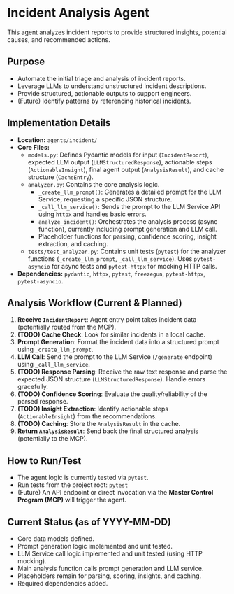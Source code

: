 # Incident Analysis Agent

This agent analyzes incident reports to provide structured insights, potential causes, and recommended actions.

## Purpose

*   Automate the initial triage and analysis of incident reports.
*   Leverage LLMs to understand unstructured incident descriptions.
*   Provide structured, actionable outputs to support engineers.
*   (Future) Identify patterns by referencing historical incidents.

## Implementation Details

*   **Location:** `agents/incident/`
*   **Core Files:**
    *   `models.py`: Defines Pydantic models for input (`IncidentReport`), expected LLM output (`LLMStructuredResponse`), actionable steps (`ActionableInsight`), final agent output (`AnalysisResult`), and cache structure (`CacheEntry`).
    *   `analyzer.py`: Contains the core analysis logic.
        *   `_create_llm_prompt()`: Generates a detailed prompt for the LLM Service, requesting a specific JSON structure.
        *   `_call_llm_service()`: Sends the prompt to the LLM Service API using `httpx` and handles basic errors.
        *   `analyze_incident()`: Orchestrates the analysis process (async function), currently including prompt generation and LLM call.
        *   Placeholder functions for parsing, confidence scoring, insight extraction, and caching.
    *   `tests/test_analyzer.py`: Contains unit tests (`pytest`) for the analyzer functions (`_create_llm_prompt`, `_call_llm_service`). Uses `pytest-asyncio` for async tests and `pytest-httpx` for mocking HTTP calls.
*   **Dependencies:** `pydantic`, `httpx`, `pytest`, `freezegun`, `pytest-httpx`, `pytest-asyncio`.

## Analysis Workflow (Current & Planned)

1.  **Receive `IncidentReport`**: Agent entry point takes incident data (potentially routed from the MCP).
2.  **(TODO) Cache Check**: Look for similar incidents in a local cache.
3.  **Prompt Generation**: Format the incident data into a structured prompt using `_create_llm_prompt`.
4.  **LLM Call**: Send the prompt to the LLM Service (`/generate` endpoint) using `_call_llm_service`.
5.  **(TODO) Response Parsing**: Receive the raw text response and parse the expected JSON structure (`LLMStructuredResponse`). Handle errors gracefully.
6.  **(TODO) Confidence Scoring**: Evaluate the quality/reliability of the parsed response.
7.  **(TODO) Insight Extraction**: Identify actionable steps (`ActionableInsight`) from the recommendations.
8.  **(TODO) Caching**: Store the `AnalysisResult` in the cache.
9.  **Return `AnalysisResult`**: Send back the final structured analysis (potentially to the MCP).

## How to Run/Test

*   The agent logic is currently tested via `pytest`.
*   Run tests from the project root: `pytest`
*   (Future) An API endpoint or direct invocation via the **Master Control Program (MCP)** will trigger the agent.

## Current Status (as of YYYY-MM-DD)

*   Core data models defined.
*   Prompt generation logic implemented and unit tested.
*   LLM Service call logic implemented and unit tested (using HTTP mocking).
*   Main analysis function calls prompt generation and LLM service.
*   Placeholders remain for parsing, scoring, insights, and caching.
*   Required dependencies added. 